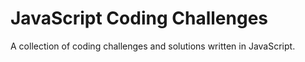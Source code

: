 # JavaScript Coding Challenges

A collection of coding challenges and solutions written in JavaScript.
